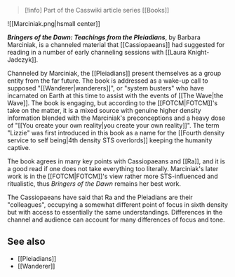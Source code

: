> [!info] Part of the Casswiki article series [[Books]]

![[Marciniak.png|hsmall center]]


_**Bringers of the Dawn: Teachings from the Pleiadians**_, by Barbara Marciniak, is a channeled material that [[Cassiopaeans]] had suggested for reading in a number of early channeling sessions with [[Laura Knight-Jadczyk]].

Channeled by Marciniak, the [[Pleiadians]] present themselves as a group entity from the far future. The book is addressed as a wake-up call to supposed "[[Wanderer|wanderers]]", or "system busters" who have incarnated on Earth at this time to assist with the events of [[The Wave|the Wave]]. The book is engaging, but according to the [[FOTCM|FOTCM]]'s take on the matter, it is a mixed source with genuine higher density information blended with the Marciniak's preconceptions and a heavy dose of "[[You create your own reality|you create your own reality]]". The term "Lizzie" was first introduced in this book as a name for the [[Fourth density service to self being|4th density STS overlords]] keeping the humanity captive.

The book agrees in many key points with Cassiopaeans and [[Ra]], and it is a good read if one does not take everything too literally. Marciniak's later work is in the [[FOTCM|FOTCM]]'s view rather more STS-influenced and ritualistic, thus _Bringers of the Dawn_ remains her best work.

The Cassiopaeans have said that Ra and the Pleiadians are their "colleagues", occupying a somewhat different point of focus in sixth density but with access to essentially the same understandings. Differences in the channel and audience can account for many differences of focus and tone.

See also
--------

*   [[Pleiadians]]
*   [[Wanderer]]